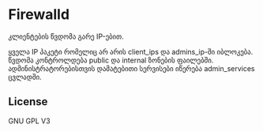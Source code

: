 Firewalld
=========

კლიენტების წვდომა გარე IP-ებით. 

ყველა IP პაკეტი რომელიც არ არის client_ips და admins_ip-ში იბლოკება. 
წვდომა კონტროლდება public და internal ზონების ფაილებში. 
ადმინისტრატორებისთვის დამატებითი სერვისები იწერება admin_services ცვლადში.



License
-------

GNU GPL V3
